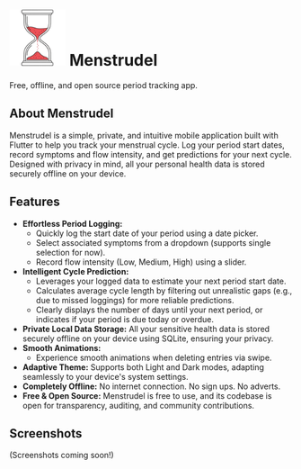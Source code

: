 # <img src="icon/Menstrudle_cropped.png" alt="Menstrudel App Icon" width="100"> Menstrudel 

Free, offline, and open source period tracking app.

## About Menstrudel

Menstrudel is a simple, private, and intuitive mobile application built with Flutter to help you track your menstrual cycle. Log your period start dates, record symptoms and flow intensity, and get predictions for your next cycle. Designed with privacy in mind, all your personal health data is stored securely offline on your device.

## Features

* **Effortless Period Logging:**
    * Quickly log the start date of your period using a date picker.
    * Select associated symptoms from a dropdown (supports single selection for now).
    * Record flow intensity (Low, Medium, High) using a slider.
* **Intelligent Cycle Prediction:**
    * Leverages your logged data to estimate your next period start date.
    * Calculates average cycle length by filtering out unrealistic gaps (e.g., due to missed loggings) for more reliable predictions.
    * Clearly displays the number of days until your next period, or indicates if your period is due today or overdue.
* **Private Local Data Storage:** All your sensitive health data is stored securely offline on your device using SQLite, ensuring your privacy.
* **Smooth Animations:**
    * Experience smooth animations when deleting entries via swipe.
* **Adaptive Theme:** Supports both Light and Dark modes, adapting seamlessly to your device's system settings.
* **Completely Offline:** No internet connection. No sign ups. No adverts.
* **Free & Open Source:** Menstrudel is free to use, and its codebase is open for transparency, auditing, and community contributions.

## Screenshots

(Screenshots coming soon!)
